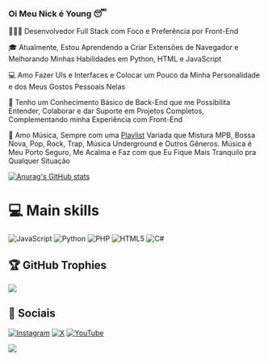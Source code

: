 

### Oi Meu Nick é Young 😴

👨🏼‍💻 Desenvolvedor Full Stack com Foco e Preferência por Front-End<br/>

🎓 Atualmente, Estou Aprendendo a Criar Extensões de Navegador e Melhorando Minhas Habilidades em Python, HTML e JavaScript<br/>

💻 Amo Fazer UIs e Interfaces e Colocar um Pouco da Minha Personalidade e dos Meus Gostos Pessoais Nelas<br/>

🔧 Tenho um Conhecimento Básico de Back-End que me Possibilita Entender, Colaborar e dar Suporte em Projetos Completos, Complementando minha Experiência com Front-End<br/>

🎺 Amo Música, Sempre com uma [Playlist](https://open.spotify.com/user/31k6tt7qmnkuzuwph47wzbklvjiq/playlists) Variada que Mistura MPB, Bossa Nova, Pop, Rock, Trap, Música Underground e Outros Gêneros. Música é Meu Porto Seguro, Me Acalma e Faz com que Eu Fique Mais Tranquilo pra Qualquer Situação<br/>

[![Anurag's GitHub stats](https://github-readme-stats.vercel.app/api?username=YoungLeeS2&count_private=true&show_icons=true&theme=darcula)](https://github.com/anuraghazra/github-readme-stats)

# 💻 Main skills
![JavaScript](https://img.shields.io/badge/javascript-%23323330.svg?style=for-the-badge&logo=javascript&logoColor=%23F7DF1E) ![Python](https://img.shields.io/badge/python-3670A0?style=for-the-badge&logo=python&logoColor=ffdd54) ![PHP](https://img.shields.io/badge/php-%23777BB4.svg?style=for-the-badge&logo=php&logoColor=white) ![HTML5](https://img.shields.io/badge/html5-%23E34F26.svg?style=for-the-badge&logo=html5&logoColor=white)  ![C#](https://img.shields.io/badge/c%23-%23239120.svg?style=for-the-badge&logo=csharp&logoColor=white) 

## 🏆 GitHub Trophies
![](https://github-profile-trophy.vercel.app/?username=YoungLeeS2&theme=gruvbox&no-frame=false&no-bg=true&margin-w=4)

## 💬 Sociais
[![Instagram](https://img.shields.io/badge/Instagram-%23E4405F.svg?logo=Instagram&logoColor=white)](https://instagram.com/pedro.schachtt) [![X](https://img.shields.io/badge/X-black.svg?logo=X&logoColor=white)](https://x.com/@Iguariia) [![YouTube](https://img.shields.io/badge/YouTube-%23FF0000.svg?logo=YouTube&logoColor=white)](https://youtube.com/@UCFyOuH0GWfZwatoZhCSnfHA) 

[![](https://visitcount.itsvg.in/api?id=YoungLeeS2&icon=7&color=2)](https://visitcount.itsvg.in)



























